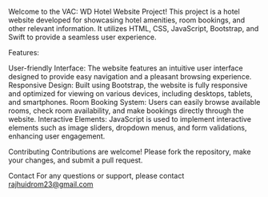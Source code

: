Welcome to the VAC: WD Hotel Website Project! This project is a hotel website developed for showcasing hotel amenities, room bookings, and other relevant information. It utilizes HTML, CSS, JavaScript, Bootstrap, and Swift to provide a seamless user experience.

Features:

User-friendly Interface: The website features an intuitive user interface designed to provide easy navigation and a pleasant browsing experience.
Responsive Design: Built using Bootstrap, the website is fully responsive and optimized for viewing on various devices, including desktops, tablets, and smartphones.
Room Booking System: Users can easily browse available rooms, check room availability, and make bookings directly through the website.
Interactive Elements: JavaScript is used to implement interactive elements such as image sliders, dropdown menus, and form validations, enhancing user engagement.

Contributing
Contributions are welcome! Please fork the repository, make your changes, and submit a pull request.

Contact
For any questions or support, please contact rajhuidrom23@gmail.com
